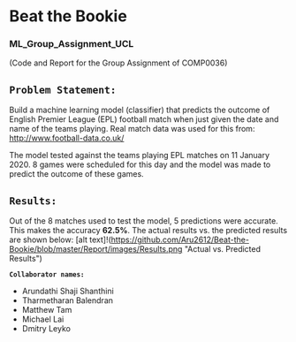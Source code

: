 # Beat the Bookie

### ML_Group_Assignment_UCL
(Code and Report for the Group Assignment of COMP0036)

## `Problem Statement: `
Build a machine learning model (classifier) that predicts the outcome of English Premier League (EPL) football match when just given the date and name of the teams playing. Real match data was used for this from: http://www.football-data.co.uk/

The model tested against the teams playing EPL matches on 11 January 2020. 8 games were scheduled for this day and the model was made to predict the outcome of these games.

## `Results: `
Out of the 8 matches used to test the model, 5 predictions were accurate. This makes the accuracy __62.5%__. The actual results vs. the predicted results are shown below:
[alt text]!(https://github.com/Aru2612/Beat-the-Bookie/blob/master/Report/images/Results.png "Actual vs. Predicted Results")

__`Collaborator names:`__  
- Arundathi Shaji Shanthini  
- Tharmetharan Balendran  
- Matthew Tam  
- Michael Lai  
- Dmitry Leyko  
